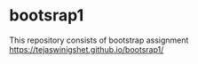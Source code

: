 # bootsrap1
This repository consists of bootstrap assignment
https://tejaswinigshet.github.io/bootsrap1/
